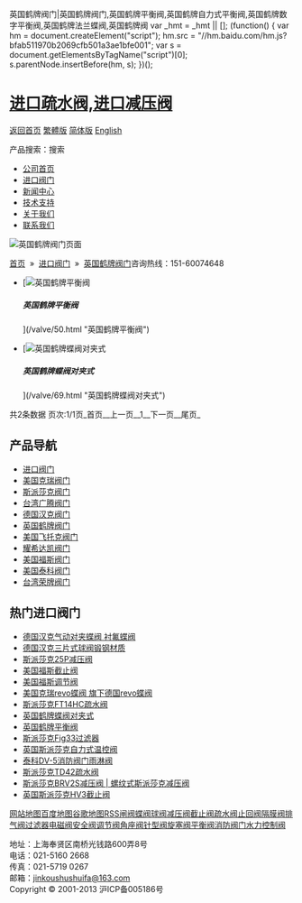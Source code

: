  英国鹤牌阀门|英国鹤牌阀门,英国鹤牌平衡阀,英国鹤牌自力式平衡阀,英国鹤牌数字平衡阀,英国鹤牌法兰蝶阀,英国鹤牌阀     var \_hmt = \_hmt || \[\]; (function() { var hm = document.createElement("script"); hm.src = "//hm.baidu.com/hm.js?bfab511970b2069cfb501a3ae1bfe001"; var s = document.getElementsByTagName("script")\[0\]; s.parentNode.insertBefore(hm, s); })();

# [进口疏水阀,进口减压阀](/)

[返回首页](/ "home") [繁體版](/tw.html "切換到繁體中文版") [简体版](/ "切换到简体中文版") [English](/en.html "Switch to English Version")

产品搜索：搜索

-   [公司首页](/ "公司首页")
-   [进口阀门](/valves/2.html "进口阀门")
-   [新闻中心](/valves/110.html "新闻中心")
-   [技术支持](/valves/111.html "技术支持")
-   [关于我们](/about.html "新闻中心")
-   [联系我们](/contact.html "技术支持")

![英国鹤牌阀门页面](/skin/web/img/header_pd.jpg)

[首页](/)  »  [进口阀门](/valves/2.html)  »  [英国鹤牌阀门](/valves/37.html)咨询热线：151-60074648

-   [![英国鹤牌平衡阀](/pic/uploadimg/2014-3/201431421361496308.jpg)
    
    ##### 英国鹤牌平衡阀
    
    
    
    ](/valve/50.html "英国鹤牌平衡阀")
-   [![英国鹤牌蝶阀对夹式](/pic/uploadimg/2014-3/20143142258562055.jpg)
    
    ##### 英国鹤牌蝶阀对夹式
    
    
    
    ](/valve/69.html "英国鹤牌蝶阀对夹式")

共2条数据 页次:1/1页_首页__上一页__1__下一页__尾页_

## 产品导航

-   [进口阀门](/valves/2.html "进口阀门")
-   [美国克瑞阀门](/valves/33.html)
-   [斯派莎克阀门](/valves/34.html)
-   [台湾广腾阀门](/valves/35.html)
-   [德国汉克阀门](/valves/36.html)
-   [英国鹤牌阀门](/valves/37.html)
-   [美国飞托克阀门](/valves/38.html)
-   [耀希达凯阀门](/valves/39.html)
-   [美国福斯阀门](/valves/40.html)
-   [美国泰科阀门](/valves/41.html)
-   [台湾荣牌阀门](/valves/42.html)

## 热门进口阀门

-   [德国汉克气动对夹蝶阀 衬氟蝶阀](/valve/68.html "德国汉克气动对夹蝶阀 衬氟蝶阀")
-   [德国汉克三片式球阀锻钢材质](/valve/49.html "德国汉克三片式球阀锻钢材质")
-   [斯派莎克25P减压阀](/valve/102.html "斯派莎克25P减压阀")
-   [美国福斯截止阀](/valve/72.html "美国福斯截止阀")
-   [美国福斯调节阀](/valve/53.html "美国福斯调节阀")
-   [美国克瑞revo蝶阀 旗下德国revo蝶阀](/valve/46.html "美国克瑞revo蝶阀 旗下德国revo蝶阀")
-   [斯派莎克FT14HC疏水阀](/valve/96.html "斯派莎克FT14HC疏水阀")
-   [英国鹤牌蝶阀对夹式](/valve/69.html "英国鹤牌蝶阀对夹式")
-   [英国鹤牌平衡阀](/valve/50.html "英国鹤牌平衡阀")
-   [斯派莎克Fig33过滤器](/valve/104.html "斯派莎克Fig33过滤器")
-   [英国斯派莎克自力式温控阀](/valve/73.html "英国斯派莎克自力式温控阀")
-   [泰科DV-5消防阀门雨淋阀](/valve/54.html "泰科DV-5消防阀门雨淋阀")
-   [斯派莎克TD42疏水阀](/valve/93.html "斯派莎克TD42疏水阀")
-   [斯派莎克BRV2S减压阀 | 螺纹式斯派莎克减压阀](/valve/90.html "斯派莎克BRV2S减压阀 | 螺纹式斯派莎克减压阀")
-   [英国斯派莎克HV3截止阀](/valve/66.html "英国斯派莎克HV3截止阀")

[网站地图](/sitemap.html "网站地图")[百度地图](/baidu.xml)[谷歌地图](/google.xml)[RSS](/rss.xml)[闸阀](/valves/27.html)[蝶阀](/valves/30.html)[球阀](/valves/43.html)[减压阀](/valves/44.html)[截止阀](/valves/45.html)[疏水阀](/valves/46.html)[止回阀](/valves/47.html)[隔膜阀](/valves/48.html)[排气阀](/valves/49.html)[过滤器](/valves/50.html)[电磁阀](/valves/51.html)[安全阀](/valves/52.html)[调节阀](/valves/53.html)[角座阀](/valves/54.html)[针型阀](/valves/55.html)[旋塞阀](/valves/56.html)[平衡阀](/valves/57.html)[消防阀门](/valves/58.html)[水力控制阀](/valves/59.html)

地址：上海奉贤区南桥光钱路600弄8号  
电话：021-5160 2668  
传真：021-5719 0267  
邮箱：jinkoushushuifa@163.com  
Copyright © 2001-2013 沪ICP备005186号